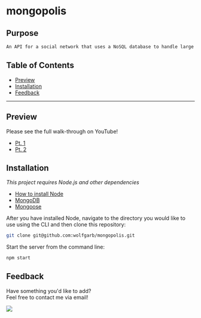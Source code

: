 # mongopolis

## Purpose

```md
An API for a social network that uses a NoSQL database to handle large amounts of unstructured data
```

## Table of Contents

- [Preview](#Preview)
- [Installation](#Installation)
- [Feedback](#Feedback)

---

## Preview

Please see the full walk-through on YouTube!

- [Pt. 1](https://youtu.be/jQ5Kvli-shI)
- [Pt. 2](https://youtu.be/1fuY1xBVKzk)

## Installation

_This project requires Node.js and other dependencies_

- [How to install Node](https://docs.npmjs.com/downloading-and-installing-node-js-and-npm)
- [MongoDB](https://docs.mongodb.com/manual/reference/mongo-shell/)
- [Mongoose](https://mongoosejs.com/)

After you have installed Node, navigate to the directory you would like to use using the CLI and then clone this repository:

```bash
git clone git@github.com:wolfgarb/mongopolis.git
```

Start the server from the command line:

```bash
npm start
```

## Feedback

Have something you'd like to add?<br>
Feel free to contact me via email!<br>

<a href="mailto:sraewolfskill@gmail.com">
  <img src="https://img.shields.io/badge/Gmail-D14836?style=for-the-badge&logo=gmail&logoColor=white" />
 </a>

